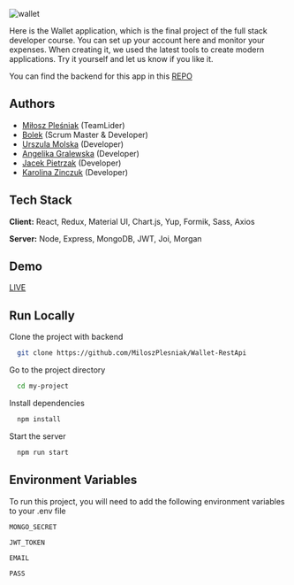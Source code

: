
![wallet](https://i.ibb.co/gDbNZ7k/logo.png)



Here is the Wallet application, which is the final project of the full stack developer course. You can set up your account here and monitor your expenses. When creating it, we used the latest tools to create modern applications. Try it yourself and let us know if you like it.

You can find the backend for this app in this [REPO](https://github.com/MiloszPlesniak/Wallet-RestApi)
## Authors

- [Miłosz Pleśniak](https://github.com/MiloszPlesniak) (TeamLider)
- [Bolek](https://github.com/BoloMasta) (Scrum Master & Developer)
- [Urszula Molska](https://github.com/Urszula-Molska) (Developer)
- [Angelika Gralewska](https://github.com/AngelikaGralewska) (Developer)
- [Jacek Pietrzak](https://github.com/jacekpietrzak) (Developer)
- [Karolina Zinczuk](https://github.com/KarolinaZinczuk) (Developer)


## Tech Stack

**Client:** React, Redux, Material UI, Chart.js, Yup, Formik, Sass, Axios

**Server:** Node, Express, MongoDB, JWT, Joi, Morgan


## Demo

[LIVE](https://magenta-lokum-0cc512.netlify.app)

## Run Locally

Clone the project with backend

```bash
  git clone https://github.com/MiloszPlesniak/Wallet-RestApi
```

Go to the project directory

```bash
  cd my-project
```

Install dependencies

```bash
  npm install
```

Start the server

```bash
  npm run start
```


## Environment Variables

To run this project, you will need to add the following environment variables to your .env file

`MONGO_SECRET`

`JWT_TOKEN`

`EMAIL`

`PASS`



